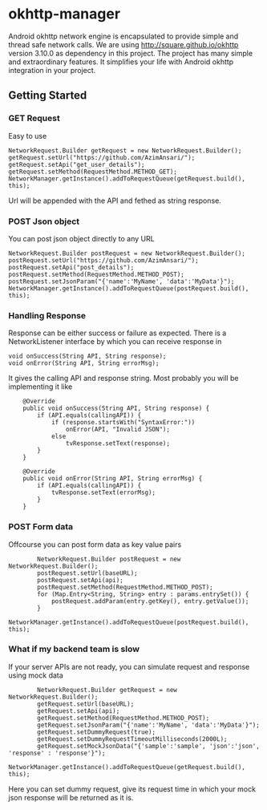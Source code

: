 # okhttp-manager
Android okhttp network engine is encapsulated to provide simple and thread safe network calls. We are using http://square.github.io/okhttp version 3.10.0 as dependency in this project. The project has many simple and extraordinary features. It simplifies your life with Android okhttp integration in your project.

## Getting Started

### GET Request

Easy to use

```
NetworkRequest.Builder getRequest = new NetworkRequest.Builder();
getRequest.setUrl("https://github.com/AzimAnsari/");
getRequest.setApi("get_user_details");
getRequest.setMethod(RequestMethod.METHOD_GET);
NetworkManager.getInstance().addToRequestQueue(getRequest.build(), this);
```

Url will be appended with the API and fethed as string response. 

### POST Json object

You can post json object directly to any URL

```
NetworkRequest.Builder postRequest = new NetworkRequest.Builder();
postRequest.setUrl("https://github.com/AzimAnsari/");
postRequest.setApi("post_details");
postRequest.setMethod(RequestMethod.METHOD_POST);
postRequest.setJsonParam("{'name':'MyName', 'data':'MyData'}");
NetworkManager.getInstance().addToRequestQueue(postRequest.build(), this);
```

### Handling Response

Response can be either success or failure as expected. There is a NetworkListener interface by which you can receive response in 

```
void onSuccess(String API, String response);
void onError(String API, String errorMsg);
```

It gives the calling API and response string. Most probably you will be implementing it like 

```
    @Override
    public void onSuccess(String API, String response) {
        if (API.equals(callingAPI)) {
            if (response.startsWith("SyntaxError:"))
                onError(API, "Invalid JSON");
            else
                tvResponse.setText(response);
        }
    }

    @Override
    public void onError(String API, String errorMsg) {
        if (API.equals(callingAPI)) {
            tvResponse.setText(errorMsg);
        }
    }
```

### POST Form data

Offcourse you can post form data as key value pairs

```
        NetworkRequest.Builder postRequest = new NetworkRequest.Builder();
        postRequest.setUrl(baseURL);
        postRequest.setApi(api);
        postRequest.setMethod(RequestMethod.METHOD_POST);
        for (Map.Entry<String, String> entry : params.entrySet()) {
            postRequest.addParam(entry.getKey(), entry.getValue());
        }
        NetworkManager.getInstance().addToRequestQueue(postRequest.build(), this);
```

### What if my backend team is slow

If your server APIs are not ready, you can simulate request and response using mock data

```
        NetworkRequest.Builder getRequest = new NetworkRequest.Builder();
        getRequest.setUrl(baseURL);
        getRequest.setApi(api);
        getRequest.setMethod(RequestMethod.METHOD_POST);
        getRequest.setJsonParam("{'name':'MyName', 'data':'MyData'}");
        getRequest.setDummyRequest(true);
        getRequest.setDummyRequestTimeoutMilliseconds(2000L);
        getRequest.setMockJsonData("{'sample':'sample', 'json':'json', 'response' : 'response'}");
        NetworkManager.getInstance().addToRequestQueue(getRequest.build(), this);
```

Here you can set dummy request, give its request time in which your mock json response will be returned as it is.
